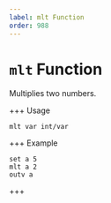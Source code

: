 ```yaml
---
label: mlt Function
order: 988
---
```


# `mlt` Function

Multiplies two numbers.

+++ Usage
```
mlt var int/var
```
+++ Example
```
set a 5
mlt a 2
outv a
```
+++

